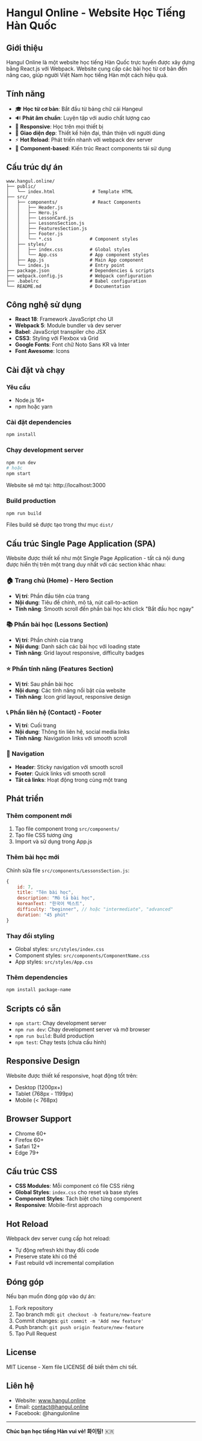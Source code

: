 # Hangul Online - Website Học Tiếng Hàn Quốc

## Giới thiệu

Hangul Online là một website học tiếng Hàn Quốc trực tuyến được xây dựng bằng React.js với Webpack. Website cung cấp các bài học từ cơ bản đến nâng cao, giúp người Việt Nam học tiếng Hàn một cách hiệu quả.

## Tính năng

- 🎓 **Học từ cơ bản**: Bắt đầu từ bảng chữ cái Hangeul
- 🔊 **Phát âm chuẩn**: Luyện tập với audio chất lượng cao
- 📱 **Responsive**: Học trên mọi thiết bị
- 🎨 **Giao diện đẹp**: Thiết kế hiện đại, thân thiện với người dùng
- ⚡ **Hot Reload**: Phát triển nhanh với webpack dev server
- 🧩 **Component-based**: Kiến trúc React components tái sử dụng

## Cấu trúc dự án

```
www.hangul.online/
├── public/
│   └── index.html              # Template HTML
├── src/
│   ├── components/             # React Components
│   │   ├── Header.js
│   │   ├── Hero.js
│   │   ├── LessonCard.js
│   │   ├── LessonsSection.js
│   │   ├── FeaturesSection.js
│   │   ├── Footer.js
│   │   └── *.css              # Component styles
│   ├── styles/
│   │   ├── index.css          # Global styles
│   │   └── App.css            # App component styles
│   ├── App.js                 # Main App component
│   └── index.js               # Entry point
├── package.json               # Dependencies & scripts
├── webpack.config.js          # Webpack configuration
├── .babelrc                   # Babel configuration
└── README.md                  # Documentation
```

## Công nghệ sử dụng

- **React 18**: Framework JavaScript cho UI
- **Webpack 5**: Module bundler và dev server
- **Babel**: JavaScript transpiler cho JSX
- **CSS3**: Styling với Flexbox và Grid
- **Google Fonts**: Font chữ Noto Sans KR và Inter
- **Font Awesome**: Icons

## Cài đặt và chạy

### Yêu cầu
- Node.js 16+ 
- npm hoặc yarn

### Cài đặt dependencies
```bash
npm install
```

### Chạy development server
```bash
npm run dev
# hoặc
npm start
```
Website sẽ mở tại: http://localhost:3000

### Build production
```bash
npm run build
```
Files build sẽ được tạo trong thư mục `dist/`

## Cấu trúc Single Page Application (SPA)

Website được thiết kế như một Single Page Application - tất cả nội dung được hiển thị trên một trang duy nhất với các section khác nhau:

### 🏠 Trang chủ (Home) - Hero Section
- **Vị trí**: Phần đầu tiên của trang
- **Nội dung**: Tiêu đề chính, mô tả, nút call-to-action
- **Tính năng**: Smooth scroll đến phần bài học khi click "Bắt đầu học ngay"

### 📚 Phần bài học (Lessons Section)  
- **Vị trí**: Phần chính của trang
- **Nội dung**: Danh sách các bài học với loading state
- **Tính năng**: Grid layout responsive, difficulty badges

### ⭐ Phần tính năng (Features Section)
- **Vị trí**: Sau phần bài học
- **Nội dung**: Các tính năng nổi bật của website
- **Tính năng**: Icon grid layout, responsive design

### 📞 Phần liên hệ (Contact) - Footer
- **Vị trí**: Cuối trang
- **Nội dung**: Thông tin liên hệ, social media links
- **Tính năng**: Navigation links với smooth scroll

### 🧭 Navigation
- **Header**: Sticky navigation với smooth scroll
- **Footer**: Quick links với smooth scroll
- **Tất cả links**: Hoạt động trong cùng một trang

## Phát triển

### Thêm component mới
1. Tạo file component trong `src/components/`
2. Tạo file CSS tương ứng
3. Import và sử dụng trong App.js

### Thêm bài học mới
Chỉnh sửa file `src/components/LessonsSection.js`:

```javascript
{
    id: 7,
    title: "Tên bài học",
    description: "Mô tả bài học",
    koreanText: "한국어 텍스트",
    difficulty: "beginner", // hoặc "intermediate", "advanced"
    duration: "45 phút"
}
```

### Thay đổi styling
- Global styles: `src/styles/index.css`
- Component styles: `src/components/ComponentName.css`
- App styles: `src/styles/App.css`

### Thêm dependencies
```bash
npm install package-name
```

## Scripts có sẵn

- `npm start`: Chạy development server
- `npm run dev`: Chạy development server và mở browser
- `npm run build`: Build production
- `npm test`: Chạy tests (chưa cấu hình)

## Responsive Design

Website được thiết kế responsive, hoạt động tốt trên:
- Desktop (1200px+)
- Tablet (768px - 1199px)
- Mobile (< 768px)

## Browser Support

- Chrome 60+
- Firefox 60+
- Safari 12+
- Edge 79+

## Cấu trúc CSS

- **CSS Modules**: Mỗi component có file CSS riêng
- **Global Styles**: `index.css` cho reset và base styles
- **Component Styles**: Tách biệt cho từng component
- **Responsive**: Mobile-first approach

## Hot Reload

Webpack dev server cung cấp hot reload:
- Tự động refresh khi thay đổi code
- Preserve state khi có thể
- Fast rebuild với incremental compilation

## Đóng góp

Nếu bạn muốn đóng góp vào dự án:
1. Fork repository
2. Tạo branch mới: `git checkout -b feature/new-feature`
3. Commit changes: `git commit -m 'Add new feature'`
4. Push branch: `git push origin feature/new-feature`
5. Tạo Pull Request

## License

MIT License - Xem file LICENSE để biết thêm chi tiết.

## Liên hệ

- Website: www.hangul.online
- Email: contact@hangul.online
- Facebook: @hangulonline

---

**Chúc bạn học tiếng Hàn vui vẻ! 화이팅!** 🇰🇷
